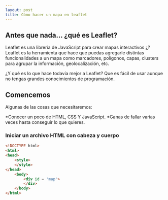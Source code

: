 ```yaml
---
layout: post
title: Cómo hacer un mapa en leaflet
---
```


## Antes que nada... ¿qué es Leaflet?

Leaflet es una librería de JavaScript para crear mapas interactivos ¿? Leaflet es la herramienta que hace que puedas agregarle distintas funcionalidades a un mapa como marcadores, polígonos, capas, clusters para agrupar la información, geolocalización, etc.

¿Y qué es lo que hace todavía mejor a Leaflet? Que es fácil de usar aunque no tengas grandes conocimientos de programación.

## Comencemos

Algunas de las cosas que necesitaremos:

*Conocer un poco de HTML, CSS Y JavaScript.
*Ganas de fallar varias veces hasta conseguir lo que quieres.

### Iniciar un archivo HTML con cabeza y cuerpo

```html
<!DOCTYPE html>
<html>
<head>
	<style>
	</style>
</head>
	<body>
		<div id = 'map'>
		</div>
	</body>
</html>
```
###
